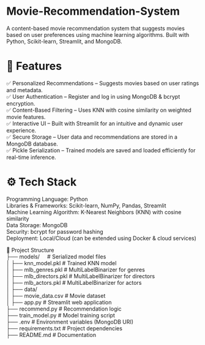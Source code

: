 # Movie-Recommendation-System
A content-based movie recommendation system that suggests movies based on user preferences using machine learning algorithms. Built with Python, Scikit-learn, Streamlit, and MongoDB.

# 🚀 Features
✅ Personalized Recommendations – Suggests movies based on user ratings and metadata. <br> ✅ User Authentication – Register and log in using MongoDB & bcrypt encryption.  <br> ✅ Content-Based Filtering – Uses KNN with cosine similarity on weighted movie features.  <br> ✅ Interactive UI – Built with Streamlit for an intuitive and dynamic user experience.  <br> ✅ Secure Storage – User data and recommendations are stored in a MongoDB database.  <br> ✅ Pickle Serialization – Trained models are saved and loaded efficiently for real-time inference.


# ⚙️ Tech Stack
Programming Language: Python <br> Libraries & Frameworks: Scikit-learn, NumPy, Pandas, Streamlit <br> Machine Learning Algorithm: K-Nearest Neighbors (KNN) with cosine similarity <br> Data Storage: MongoDB <br> Security: bcrypt for password hashing <br> Deployment: Local/Cloud (can be extended using Docker & cloud services)


📂 Project Structure <br>
├── models/&nbsp;&nbsp;&nbsp;&nbsp; # Serialized model files <br>
│   ├── knn_model.pkl         # Trained KNN model <br>
│   ├── mlb_genres.pkl        # MultiLabelBinarizer for genres <br>
│   ├── mlb_directors.pkl     # MultiLabelBinarizer for directors <br>
│   ├── mlb_actors.pkl        # MultiLabelBinarizer for actors <br>
│
├── data/ <br>
│   ├── movie_data.csv        # Movie dataset <br>
│
├── app.py                    # Streamlit web application <br>
├── recommend.py              # Recommendation logic <br>
├── train_model.py            # Model training script <br>
├── .env                      # Environment variables (MongoDB URI) <br>
├── requirements.txt          # Project dependencies <br>
├── README.md                 # Documentation <br>

